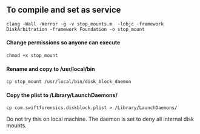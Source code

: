 ## To compile and set as service

`clang -Wall -Werror -g -v stop_mounts.m  -lobjc -framework DiskArbitration -framework Foundation -o stop_mount`

#### Change permissions so anyone can execute

`chmod +x stop_mount`  

#### Rename and copy to /usr/local/bin
`cp stop_mount /usr/local/bin/disk_block_daemon`

#### Copy the plist to /Library/LaunchDaemons/

`cp com.swiftforensics.diskblock.plist > /Library/LaunchDaemons/`

Do not try this on local machine. The daemon is set to deny all internal disk mounts.
